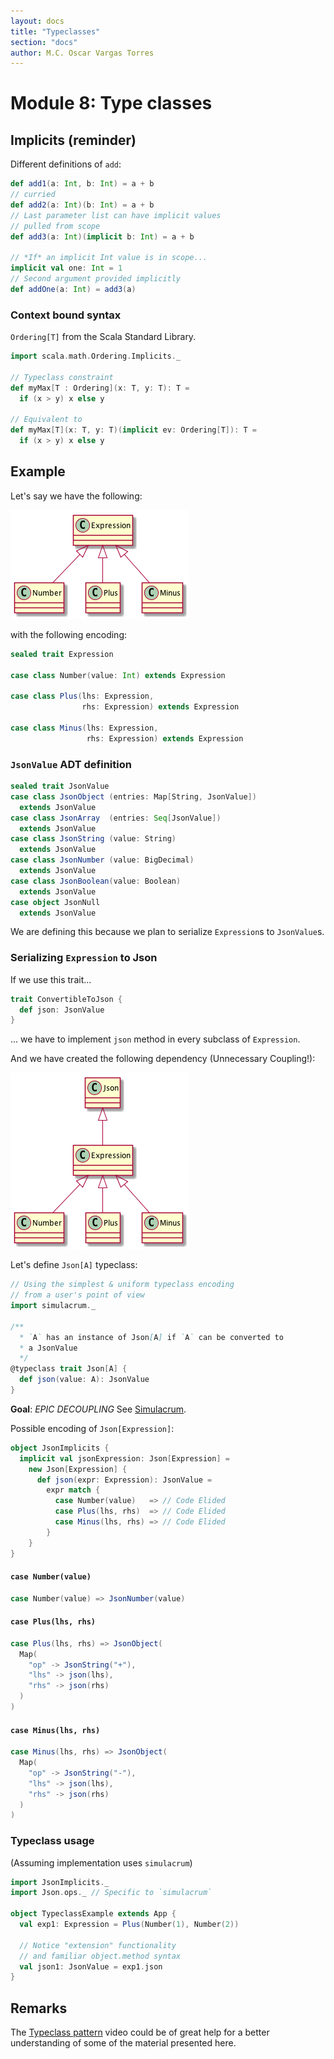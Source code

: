 ```yaml
---
layout: docs
title: "Typeclasses"
section: "docs"
author: M.C. Oscar Vargas Torres
---
```


# Module 8: Type classes

## Implicits (reminder)

Different definitions of `add`:

```scala
def add1(a: Int, b: Int) = a + b
// curried
def add2(a: Int)(b: Int) = a + b
// Last parameter list can have implicit values
// pulled from scope
def add3(a: Int)(implicit b: Int) = a + b

// *If* an implicit Int value is in scope...
implicit val one: Int = 1
// Second argument provided implicitly
def addOne(a: Int) = add3(a)
```

### Context bound syntax

`Ordering[T]` from the Scala Standard Library.

```scala
import scala.math.Ordering.Implicits._

// Typeclass constraint
def myMax[T : Ordering](x: T, y: T): T =
  if (x > y) x else y

// Equivalent to
def myMax[T](x: T, y: T)(implicit ev: Ordering[T]): T =
  if (x > y) x else y
```

## Example

Let's say we have the following:

![Expression ADT]

[Expression ADT]: diagrams/expression.png

with the following encoding:

```scala
sealed trait Expression

case class Number(value: Int) extends Expression

case class Plus(lhs: Expression,
                rhs: Expression) extends Expression

case class Minus(lhs: Expression,
                 rhs: Expression) extends Expression
```

### `JsonValue` ADT definition

```scala
sealed trait JsonValue
case class JsonObject (entries: Map[String, JsonValue])
  extends JsonValue
case class JsonArray  (entries: Seq[JsonValue])
  extends JsonValue
case class JsonString (value: String)
  extends JsonValue
case class JsonNumber (value: BigDecimal)
  extends JsonValue
case class JsonBoolean(value: Boolean)
  extends JsonValue
case object JsonNull
  extends JsonValue
```

We are defining this because we plan to serialize `Expression`s to `JsonValue`s.

### Serializing `Expression` to Json

If we use this trait...

```scala
trait ConvertibleToJson {
  def json: JsonValue
}
```

... we have to implement `json` method in every subclass of `Expression`.

And we have created the following dependency (Unnecessary Coupling!):

![Expression-Json coupling]

[Expression-Json coupling]: diagrams/expression-json.png

Let's define `Json[A]` typeclass:

```scala
// Using the simplest & uniform typeclass encoding
// from a user's point of view
import simulacrum._

/**
  * `A` has an instance of Json[A] if `A` can be converted to
  * a JsonValue
  */
@typeclass trait Json[A] {
  def json(value: A): JsonValue
}
```

**Goal**: *EPIC DECOUPLING*
See [Simulacrum].

[Simulacrum]: https://bit.ly/2ROJvXH

Possible encoding of `Json[Expression]`:

```scala
object JsonImplicits {
  implicit val jsonExpression: Json[Expression] =
    new Json[Expression] {
      def json(expr: Expression): JsonValue =
        expr match {
          case Number(value)   => // Code Elided
          case Plus(lhs, rhs)  => // Code Elided
          case Minus(lhs, rhs) => // Code Elided
        }
    }
}
```

#### `case Number(value)`

```scala
case Number(value) => JsonNumber(value)
```

#### `case Plus(lhs, rhs)`

```scala
case Plus(lhs, rhs) => JsonObject(
  Map(
    "op" -> JsonString("+"),
    "lhs" -> json(lhs),
    "rhs" -> json(rhs)
  )
)
```

#### `case Minus(lhs, rhs)`

```scala
case Minus(lhs, rhs) => JsonObject(
  Map(
    "op" -> JsonString("-"),
    "lhs" -> json(lhs),
    "rhs" -> json(rhs)
  )
)
```

### Typeclass usage

(Assuming implementation uses `simulacrum`)

```scala
import JsonImplicits._
import Json.ops._ // Specific to `simulacrum`

object TypeclassExample extends App {
  val exp1: Expression = Plus(Number(1), Number(2))
  
  // Notice "extension" functionality
  // and familiar object.method syntax
  val json1: JsonValue = exp1.json
}
```

## Remarks

The [Typeclass pattern] video could be of great help for a better understanding of some
of the material presented here.

[Typeclass pattern]: https://www.youtube.com/watch?v=sVMES4RZF-8
